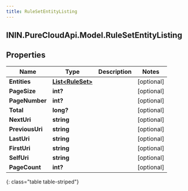 ```yaml
---
title: RuleSetEntityListing
---
```

## ININ.PureCloudApi.Model.RuleSetEntityListing

## Properties

|Name | Type | Description | Notes|
|------------ | ------------- | ------------- | -------------|
| **Entities** | [**List&lt;RuleSet&gt;**](RuleSet.html) |  | [optional] |
| **PageSize** | **int?** |  | [optional] |
| **PageNumber** | **int?** |  | [optional] |
| **Total** | **long?** |  | [optional] |
| **NextUri** | **string** |  | [optional] |
| **PreviousUri** | **string** |  | [optional] |
| **LastUri** | **string** |  | [optional] |
| **FirstUri** | **string** |  | [optional] |
| **SelfUri** | **string** |  | [optional] |
| **PageCount** | **int?** |  | [optional] |
{: class="table table-striped"}


